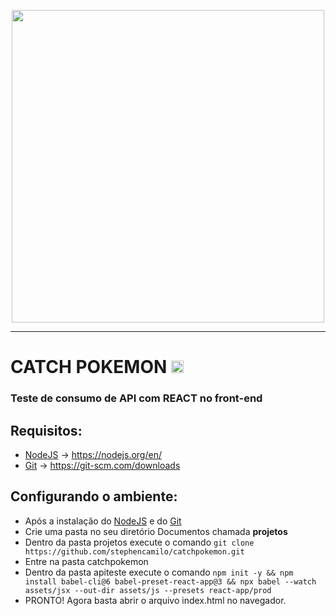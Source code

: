 <p align="center"><img src="https://cdn.pixabay.com/photo/2016/07/23/13/21/pokemon-1536855_960_720.png" width="500"/></p><hr/>

# CATCH POKEMON <img src="https://avatars3.githubusercontent.com/u/619543?s=460&u=6f261db6b295f29d08cfa9bbade15e9c94e9feb2&v=4" width="20">

### Teste de consumo de API com REACT no front-end

## Requisitos:
- [NodeJS](https://nodejs.org/en/) -> https://nodejs.org/en/
- [Git](https://git-scm.com/downloads) -> https://git-scm.com/downloads

## Configurando o ambiente: 
- Após a instalação do [NodeJS](https://nodejs.org/en/) e do [Git](https://git-scm.com/downloads)
- Crie uma pasta no seu diretório Documentos chamada **projetos**
- Dentro da pasta projetos execute o comando `git clone https://github.com/stephencamilo/catchpokemon.git`
- Entre na pasta catchpokemon
- Dentro da pasta apiteste execute o comando `npm init -y
&& npm install babel-cli@6 babel-preset-react-app@3
&& npx babel --watch assets/jsx --out-dir assets/js --presets react-app/prod`
- PRONTO! Agora basta abrir o arquivo index.html no navegador.
